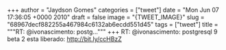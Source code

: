 
+++
author = "Jaydson Gomes"
categories = ["tweet"]
date = "Mon Jun 07 17:36:05 +0000 2010"
draft = false
image = "{TWEET_IMAGE}"
slug = "68967decf882255a467984c6132ab6ecdd551d45"
tags = ["tweet"]
title = """RT: @ivonascimento: postg..."""
+++
RT: @ivonascimento: postgresql 9 beta 2 esta liberado: http://bit.ly/ccHBzZ
